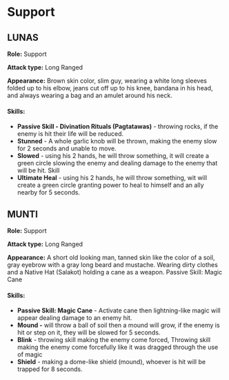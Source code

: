 # Support

## LUNAS

**Role:** Support

**Attack type:** Long Ranged

**Appearance:** Brown skin color, slim guy, wearing a white long sleeves folded up to his elbow, jeans cut off up to his knee, bandana in his head, and always wearing a bag and an amulet around his neck.

#### Skills:

* **Passive Skill - Divination Rituals (Pagtatawas)** - throwing rocks, if the enemy is hit their life will be reduced.
* **Stunned** - A whole garlic knob will be thrown, making the enemy slow for 2 seconds and unable to move.
* **Slowed** - using his 2 hands, he will throw something, it will create a green circle slowing the enemy and dealing damage to the enemy that will be hit. Skill
* **Ultimate Heal** - using his 2 hands, he will throw something, wit will create a green circle granting power to heal to himself and an ally nearby for 5 seconds.

## MUNTI

**Role:** Support

**Attack type:** Long Ranged

**Appearance:** A short old looking man, tanned skin like the color of a soil, gray eyebrow with a gray long beard and mustache. Wearing dirty clothes and a Native Hat (Salakot) holding a cane as a weapon. Passive Skill: Magic Cane

#### Skills:

* **Passive Skill: Magic Cane** - Activate cane then lightning-like magic will appear dealing damage to an enemy hit.&#x20;
* **Mound -** will throw a ball of soil then a mound will grow, if the enemy is hit or step on it, they will be slowed for 5 seconds.
* **Blink** - throwing skill making the enemy come forced, Throwing skill making the enemy come forcefully like it was dragged through the use of magic
* **Shield** - making a dome-like shield (mound), whoever is hit will be trapped for 8 seconds.





